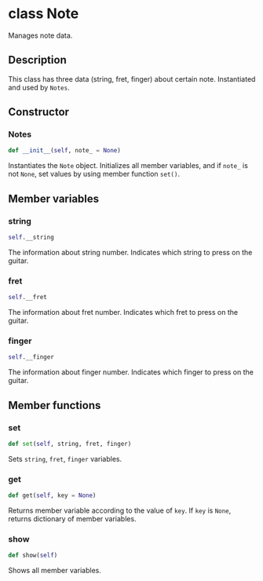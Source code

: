 # class Note

Manages note data.

## Description

This class has three data (string, fret, finger) about certain note. Instantiated and used by `Notes`.

## Constructor

### Notes
```py
def __init__(self, note_ = None)
```

Instantiates the `Note` object. Initializes all member variables, and if `note_` is not `None`, set values by using member function `set()`.

## Member variables

### string
```py
self.__string
```

The information about string number. Indicates which string to press on the guitar.

### fret
```py
self.__fret
```

The information about fret number. Indicates which fret to press on the guitar.

### finger
```py
self.__finger
```

The information about finger number. Indicates which finger to press on the guitar.

## Member functions

### set
```py
def set(self, string, fret, finger)
```

Sets `string`, `fret`, `finger` variables.

### get
```py
def get(self, key = None)
```

Returns member variable according to the value of `key`. If `key` is `None`, returns dictionary of member variables.

### show
```py
def show(self)
```
Shows all member variables.
